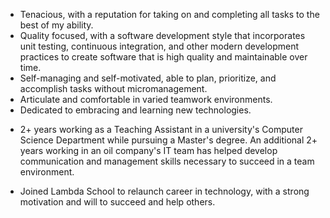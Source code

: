 - Tenacious, with a reputation for taking on and completing all tasks to the best of my ability.
- Quality focused, with a software development style that incorporates unit testing, continuous integration, and other modern development practices to create software that is high quality and maintainable over time.
- Self-managing and self-motivated, able to plan, prioritize, and accomplish tasks without micromanagement.
- Articulate and comfortable in varied teamwork environments.
- Dedicated to embracing and learning new technologies.

* 2+ years working as a Teaching Assistant in a university's Computer Science Department while pursuing a Master's degree. An additional 2+ years working in an oil company's IT team has helped develop communication and management skills necessary to succeed in a team environment. 

* Joined Lambda School to relaunch career in technology, with a strong motivation and will to succeed and help others.

<!--
**leila100/leila100** is a ✨ _special_ ✨ repository because its `README.md` (this file) appears on your GitHub profile.

Here are some ideas to get you started:

- 🔭 I’m currently working on ...
- 🌱 I’m currently learning ...
- 👯 I’m looking to collaborate on ...
- 🤔 I’m looking for help with ...
- 💬 Ask me about ...
- 📫 How to reach me: ...
- 😄 Pronouns: ...
- ⚡ Fun fact: ...
-->
